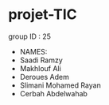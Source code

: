 # projet-TIC

group ID : 25

- NAMES:
- Saadi Ramzy
- Makhlouf Ali
- Deroues Adem
- Slimani Mohamed Rayan
- Cerbah Abdelwahab
